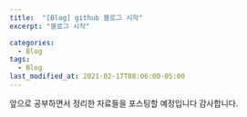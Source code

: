 ```yaml
---
title:  "[Blog] github 블로그 시작"
excerpt: "블로그 시작"

categories:
  - Blog
tags:
  - Blog
last_modified_at: 2021-02-17T08:06:00-05:00
---
```


앞으로 공부하면서 정리한 자료들을 포스팅할 예정입니다
감사합니다.